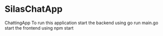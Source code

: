 # SilasChatApp
ChattingApp
To run this application
start the backend using go run main.go
start the frontend using npm start
